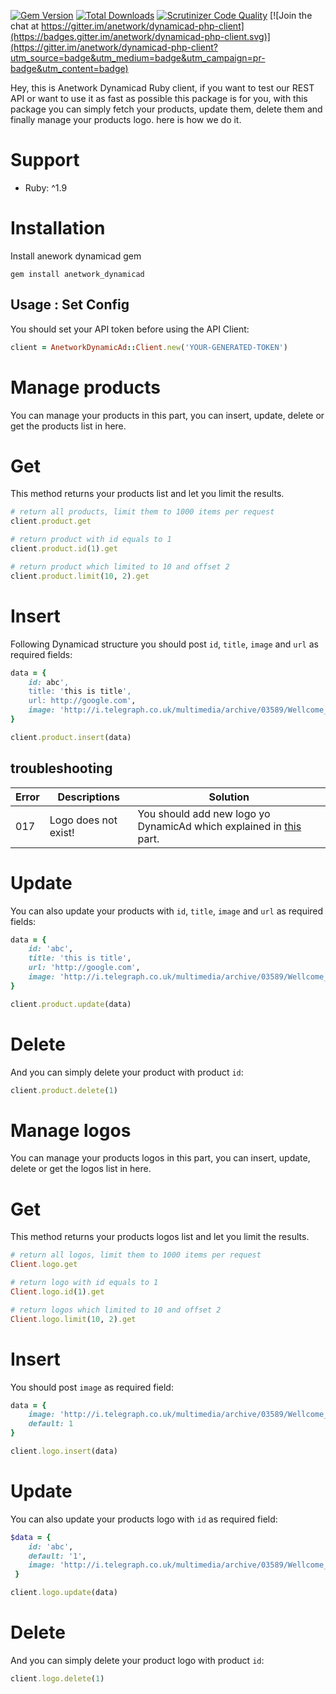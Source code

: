 [![Gem Version](https://badge.fury.io/rb/anetwork_dynamicad.svg)](https://badge.fury.io/rb/anetwork_dynamicad)
[![Total Downloads](http://ruby-gem-downloads-badge.herokuapp.com/anetwork_dynamicad)](https://rubygems.org/gems/anetwork_dynamicad)
[![Scrutinizer Code Quality](https://scrutinizer-ci.com/g/iamalirezaj/dynamicad/badges/quality-score.png?b=develop)](https://scrutinizer-ci.com/g/iamalirezaj/dynamicad/)
[![Join the chat at https://gitter.im/anetwork/dynamicad-php-client](https://badges.gitter.im/anetwork/dynamicad-php-client.svg)](https://gitter.im/anetwork/dynamicad-php-client?utm_source=badge&utm_medium=badge&utm_campaign=pr-badge&utm_content=badge)

Hey, this is Anetwork Dynamicad Ruby client, if you want to test our REST API or want to use it as fast as possible this package is for you, with this package you can simply fetch your products, update them, delete them and finally manage your products logo. here is how we do it.

# Support

* Ruby: ^1.9

# Installation
Install anework dynamicad gem

```
gem install anetwork_dynamicad
```

## Usage : Set Config
You should set your API token before using the API Client:

```ruby
client = AnetworkDynamicAd::Client.new('YOUR-GENERATED-TOKEN')
```

# Manage products
You can manage your products in this part, you can insert, update, delete or get the products list in here.

# Get
This method returns your products list and let you limit the results.

```ruby
# return all products, limit them to 1000 items per request
client.product.get

# return product with id equals to 1
client.product.id(1).get

# return product which limited to 10 and offset 2
client.product.limit(10, 2).get
```

# Insert
Following Dynamicad structure you should post ```id```, ```title```, ```image``` and ```url``` as required fields:

```ruby
data = {
    id: abc',
    title: 'this is title',
    url: http://google.com',
    image: 'http://i.telegraph.co.uk/multimedia/archive/03589/Wellcome_Image_Awa_3589699k.jpg'
}

client.product.insert(data)
```

## troubleshooting

| Error | Descriptions | Solution |
| --- | --- | --- |
| 017 | Logo does not exist! | You should add new logo yo DynamicAd which explained in [this](https://github.com/iamalireza/dynamicad#insert-1) part.

# Update
You can also update your products with ```id```, ```title```, ```image``` and ```url``` as required fields:

```ruby
data = {
    id: 'abc',
    title: 'this is title',
    url: 'http://google.com',
    image: 'http://i.telegraph.co.uk/multimedia/archive/03589/Wellcome_Image_Awa_3589699k.jpg'
}

client.product.update(data)
```

# Delete
And you can simply delete your product with product ```id```:

```ruby
client.product.delete(1)
```

# Manage logos

You can manage your products logos in this part, you can insert, update, delete or get the logos list in here.

# Get
This method returns your products logos list and let you limit the results.

```ruby
# return all logos, limit them to 1000 items per request
Client.logo.get

# return logo with id equals to 1
Client.logo.id(1).get

# return logos which limited to 10 and offset 2
Client.logo.limit(10, 2).get
```

# Insert
You should post  ```image``` as required field:

```ruby
data = {
    image: 'http://i.telegraph.co.uk/multimedia/archive/03589/Wellcome_Image_Awa_3589699k.jpg',
    default: 1
}

client.logo.insert(data)
```

# Update
You can also update your products logo with ```id``` as required field:

```ruby
$data = {
    id: 'abc',
    default: '1',
    image: 'http://i.telegraph.co.uk/multimedia/archive/03589/Wellcome_Image_Awa_3589699k.jpg'
 }

client.logo.update(data)
```

# Delete
And you can simply delete your product logo with product ```id```:

```ruby
client.logo.delete(1)
```
